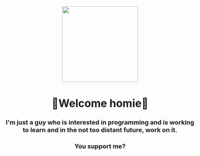 <div id="header" align="center">
  <img src="https://pin.it/6MApNAE" width="200">
    <h1 align="center">🌵Welcome homie🌵</h1>
    <h3 align="center">I'm just a guy who is interested in programming and is working to learn and in the not too distant future, work on it.</h3>
    <h3 align="center">You support me?</h3>
</div>
